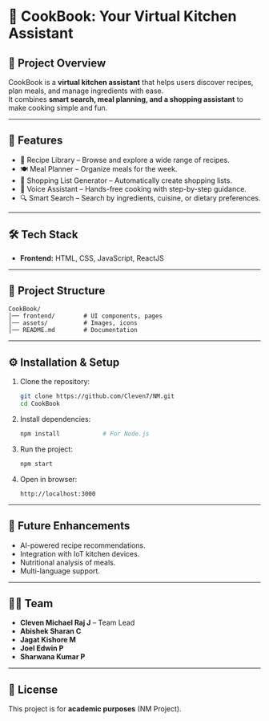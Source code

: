 # 🍳 CookBook: Your Virtual Kitchen Assistant

## 📌 Project Overview
CookBook is a **virtual kitchen assistant** that helps users discover recipes, plan meals, and manage ingredients with ease.  
It combines **smart search, meal planning, and a shopping assistant** to make cooking simple and fun.

---

## 🚀 Features
- 📖 Recipe Library – Browse and explore a wide range of recipes.
- 🍽️ Meal Planner – Organize meals for the week.
- 🛒 Shopping List Generator – Automatically create shopping lists.
- 🎤 Voice Assistant – Hands-free cooking with step-by-step guidance.
- 🔍 Smart Search – Search by ingredients, cuisine, or dietary preferences.

---

## 🛠️ Tech Stack
- **Frontend:** HTML, CSS, JavaScript, ReactJS

---

## 📂 Project Structure
```
CookBook/
│── frontend/        # UI components, pages
│── assets/          # Images, icons
│── README.md        # Documentation
```

---

## ⚙️ Installation & Setup
1. Clone the repository:
   ```bash
   git clone https://github.com/Cleven7/NM.git
   cd CookBook
   ```
2. Install dependencies:
   ```bash
   npm install            # For Node.js
   ```
3. Run the project:
   ```bash
   npm start
   ```
4. Open in browser:
   ```
   http://localhost:3000
   ```

---

## 🎯 Future Enhancements
- AI-powered recipe recommendations.
- Integration with IoT kitchen devices.
- Nutritional analysis of meals.
- Multi-language support.

---

## 👩‍💻 Team
- **Cleven Michael Raj J** – Team Lead  
- **Abishek Sharan C**
- **Jagat Kishore M**
- **Joel Edwin P**
- **Sharwana Kumar P**

---

## 📜 License
This project is for **academic purposes** (NM Project).
